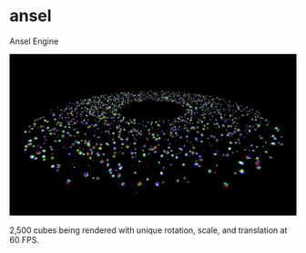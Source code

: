 # ansel
Ansel Engine

![alt text](https://github.com/maxortner01/ansel/blob/master/Images/example1.png)

2,500 cubes being rendered with unique rotation, scale, and translation at 60 FPS.
